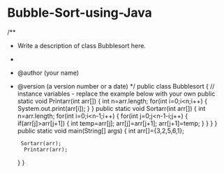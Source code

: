 # Bubble-Sort-using-Java

/**
 * Write a description of class Bubblesort here.
 *
 * @author (your name)
 * @version (a version number or a date)
 */
public class Bubblesort
{
    // instance variables - replace the example below with your own
    public static void Printarr(int arr[])
    {
         int n=arr.length;
        for(int i=0;i<n;i++)
        {
            System.out.print(arr[i]);
        }
    }
    public static void Sortarr(int arr[])
    {
        int n=arr.length;
        for(int i=0;i<n-1;i++)
        {
            for(int j=0;j<n-1-i;j++)
            {
                if(arr[j]>arr[j+1])
                {
                int temp=arr[j];
                arr[j]=arr[j+1];
                arr[j+1]=temp;
            }
        }
        }
    }
    public static void main(String[] args)
    {
        int arr[]={3,2,5,6,1};
       
        Sortarr(arr);
         Printarr(arr);
    }
}

